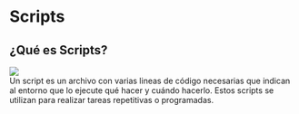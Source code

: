 # Scripts
## ¿Qué es Scripts?
![](http://1.bp.blogspot.com/-yYdaJzT-mBw/UY0Y-EqVLLI/AAAAAAAACTY/Uoid6vKS0_w/s1600/Poundexclam.svg.png)  
Un script es un archivo con varias lineas de código necesarias que indican al entorno que lo ejecute qué hacer y cuándo hacerlo. Estos scripts se utilizan para realizar tareas repetitivas o programadas.
